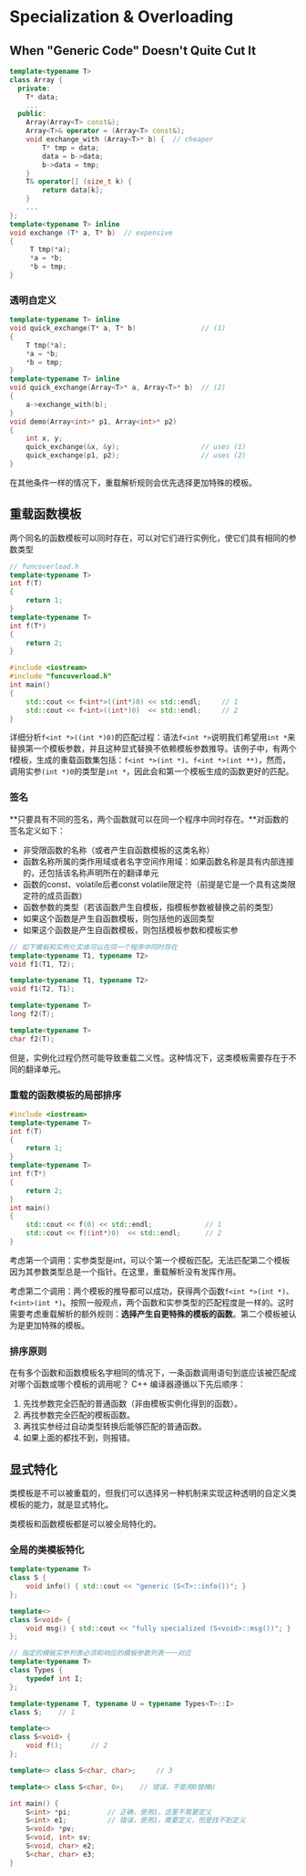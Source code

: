 # Specialization & Overloading

## When "Generic Code" Doesn't Quite Cut It

```cpp
template<typename T> 
class Array { 
  private: 
    T* data; 
    ...  
  public: 
    Array(Array<T> const&); 
    Array<T>& operator = (Array<T> const&); 
    void exchange_with (Array<T>* b) {  // cheaper
        T* tmp = data; 
        data = b->data; 
        b->data = tmp; 
    } 
    T& operator[] (size_t k) { 
        return data[k]; 
    } 
    ...  
}; 
template<typename T> inline 
void exchange (T* a, T* b)  // expensive
{ 
     T tmp(*a); 
     *a = *b; 
     *b = tmp; 
}
```

### 透明自定义

```cpp
template<typename T> inline 
void quick_exchange(T* a, T* b)                // (1)  
{ 
    T tmp(*a); 
    *a = *b; 
    *b = tmp; 
} 
template<typename T> inline 
void quick_exchange(Array<T>* a, Array<T>* b)  // (2)  
{ 
    a->exchange_with(b); 
} 
void demo(Array<int>* p1, Array<int>* p2) 
{ 
    int x, y; 
    quick_exchange(&x, &y);                    // uses (1)  
    quick_exchange(p1, p2);                    // uses (2)  
} 
```

在其他条件一样的情况下，重载解析规则会优先选择更加特殊的模板。

## 重载函数模板

两个同名的函数模板可以同时存在，可以对它们进行实例化，使它们具有相同的参数类型

```cpp
// funcoverload.h
template<typename T> 
int f(T) 
{ 
    return 1; 
} 
template<typename T> 
int f(T*) 
{ 
    return 2; 
} 
```

```cpp
#include <iostream> 
#include "funcoverload.h" 
int main() 
{ 
    std::cout << f<int*>((int*)0) << std::endl;     // 1
    std::cout << f<int>((int*)0)  << std::endl;     // 2
}
```

详细分析`f<int *>((int *)0)`的匹配过程：语法`f<int *>`说明我们希望用`int *`来替换第一个模板参数，并且这种显式替换不依赖模板参数推导。该例子中，有两个f模板，生成的重载函数集包括：`f<int *>(int *)`、`f<int *>(int **)`，然而，调用实参`(int *)0`的类型是`int *`，因此会和第一个模板生成的函数更好的匹配。

### 签名

**只要具有不同的签名，两个函数就可以在同一个程序中同时存在。**对函数的签名定义如下：

* 非受限函数的名称（或者产生自函数模板的这类名称）
* 函数名称所属的类作用域或者名字空间作用域：如果函数名称是具有内部连接的，还包括该名称声明所在的翻译单元
* 函数的const、volatile后者const volatile限定符（前提是它是一个具有这类限定符的成员函数）
* 函数参数的类型（若该函数产生自模板，指模板参数被替换之前的类型）
* 如果这个函数是产生自函数模板，则包括他的返回类型
* 如果这个函数是产生自函数模板，则包括模板参数和模板实参

```cpp
// 如下模板和实例化实体可以在同一个程序中同时存在
template<typename T1, typename T2> 
void f1(T1, T2); 

template<typename T1, typename T2> 
void f1(T2, T1); 

template<typename T> 
long f2(T); 

template<typename T> 
char f2(T);
```

但是，实例化过程仍然可能导致重载二义性。这种情况下，这类模板需要存在于不同的翻译单元。

### 重载的函数模板的局部排序

```cpp
#include <iostream> 
template<typename T> 
int f(T) 
{ 
    return 1; 
} 
template<typename T> 
int f(T*) 
{ 
    return 2; 
} 
int main() 
{ 
    std::cout << f(0) << std::endl;             // 1
    std::cout << f((int*)0)  << std::endl;      // 2
} 
```

考虑第一个调用：实参类型是int，可以个第一个模板匹配。无法匹配第二个模板因为其参数类型总是一个指针。在这里，重载解析没有发挥作用。

考虑第二个调用：两个模板的推导都可以成功，获得两个函数`f<int *>(int *)`、`f<int>(int *)`。按照一般观点，两个函数和实参类型的匹配程度是一样的。这时需要考虑重载解析的额外规则：**选择产生自更特殊的模板的函数**。第二个模板被认为是更加特殊的模板。

### 排序原则

在有多个函数和函数模板名字相同的情况下，一条函数调用语句到底应该被匹配成对哪个函数或哪个模板的调用呢？ C++ 编译器遵循以下先后顺序：

1. 先找参数完全匹配的普通函数（非由模板实例化得到的函数）。
2. 再找参数完全匹配的模板函数。
3. 再找实参经过自动类型转换后能够匹配的普通函数。
4. 如果上面的都找不到，则报错。

## 显式特化

类模板是不可以被重载的，但我们可以选择另一种机制来实现这种透明的自定义类模板的能力，就是显式特化。

类模板和函数模板都是可以被全局特化的。

### 全局的类模板特化

```cpp
template<typename T>
class S {
    void info() { std::cout << "generic (S<T>::info())"; }
};

template<>
class S<void> {
    void msg() { std::cout << "fully specialized (S<void>::msg())"; }   // 全局特化与原来的实现可以毫无关联。只有类模板的名字有关联
};
```

```cpp
// 指定的模板实参列表必须和响应的模板参数列表一一对应
template<typename T>
class Types {
    typedef int I;
};

template<typename T, typename U = typename Types<T>::I>
class S;    // 1

template<>
class S<void> {
    void f();       // 2
};

template<> class S<char, char>;     // 3

template<> class S<char, 0>;    // 错误，不能用0替换U

int main() {
    S<int> *pi;         // 正确，使用1，这里不需要定义
    S<int> e1;          // 错误，使用1，需要定义，但是找不到定义
    S<void> *pv;
    S<void, int> sv;
    S<void, char> e2;
    S<char, char> e3;
}
```